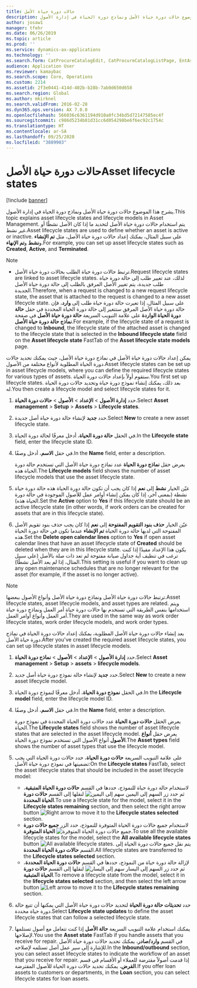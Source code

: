 ```yaml
---
title: حالات دورة حياة الأصل
description: يشرح هذا الموضوع حالات دورة حياة الأصل ونماذج دورة الحياة في إدارة الأصول.
author: josaw1
manager: tfehr
ms.date: 06/26/2019
ms.topic: article
ms.prod: ''
ms.service: dynamics-ax-applications
ms.technology: ''
ms.search.form: CatProcureCatalogEdit, CatProcureCatalogListPage, EntAssetLifecycleModelStateNext, EntAssetObjectLifecycleState, EntAssetLifecycleStateUpdate, EntAssetObjectLifecycleModel
audience: Application User
ms.reviewer: kamaybac
ms.search.scope: Core, Operations
ms.custom: 2214
ms.assetid: 2f3e0441-414d-402b-b28b-7ab0d650d658
ms.search.region: Global
ms.author: mkirknel
ms.search.validFrom: 2016-02-28
ms.dyn365.ops.version: AX 7.0.0
ms.openlocfilehash: 566036c6361194d910a0fc34bd5d72147585ec4f
ms.sourcegitcommit: c986d5234b81d31cc6d054298be6f6ec92c1754c
ms.translationtype: HT
ms.contentlocale: ar-SA
ms.lasthandoff: 09/25/2020
ms.locfileid: "3889903"
---
```

# <a name="asset-lifecycle-states"></a><span data-ttu-id="bd486-103">حالات دورة حياة الأصل</span><span class="sxs-lookup"><span data-stu-id="bd486-103">Asset lifecycle states</span></span>

[!include [banner](../../includes/banner.md)]

 

<span data-ttu-id="bd486-104">يشرح هذا الموضوع حالات دورة حياة الأصل ونماذج دورة الحياة في إدارة الأصول.</span><span class="sxs-lookup"><span data-stu-id="bd486-104">This topic explains asset lifecycle states and lifecycle models in Asset Management.</span></span> <span data-ttu-id="bd486-105">يتم استخدام حالات دورة حياة الأصل لتحديد ما إذا كان الأصل نشطًا أو غير نشط.</span><span class="sxs-lookup"><span data-stu-id="bd486-105">Asset lifecycle states are used to define whether an asset is active or inactive.</span></span> <span data-ttu-id="bd486-106">على سبيل المثال، يمكنك إعداد حالات دورة حياة الأصل، مثل **تم الإنشاء** و**نشط** و**تم الإنهاء‬**.</span><span class="sxs-lookup"><span data-stu-id="bd486-106">For example, you can set up asset lifecycle states such as **Created**, **Active**, and **Terminated**.</span></span>

> [!NOTE]
> - <span data-ttu-id="bd486-107">ترتبط حالات دورة حياة الطلب بحالات دورة حياة الأصل.</span><span class="sxs-lookup"><span data-stu-id="bd486-107">Request lifecycle states are linked to asset lifecycle states.</span></span> <span data-ttu-id="bd486-108">لذلك، عند تغيير طلب إلى حالة دورة حياة طلب جديدة، يتم تغيير الأصل المرفق بالطلب إلى حالة دورة حياة الأصل الجديدة.</span><span class="sxs-lookup"><span data-stu-id="bd486-108">Therefore, when a request is changed to a new request lifecycle state, the asset that is attached to the request is changed to a new asset lifecycle state.</span></span> <span data-ttu-id="bd486-109">على سبيل المثال، إذا تغيرت حالة دورة حياة طلب إلى **وارد**، فإن حالة دورة حياة الأصل المرفق ستتغير إلى حالة دورة الحياة المحددة في حقل **حالة دورة الحياة الواردة** على علامة التبويب السريعة **حالة دورة حياة الأصل** في صفحة **نماذج حالة دورة حياة الأصل**.</span><span class="sxs-lookup"><span data-stu-id="bd486-109">For example, if the lifecycle state of a request is changed to **Inbound**, the lifecycle state of the attached asset is changed to the lifecycle state that is selected in the **Inbound lifecycle state** field on the **Asset lifecycle state** FastTab of the **Asset lifecycle state models** page.</span></span> 


<span data-ttu-id="bd486-110">يمكن إعداد حالات دورة حياة الأصل في نماذج دورة حياة الأصل، حيث يمكنك تحديد حالات دورة الحياة المطلوبة لأنواع مختلفة من الأصول.</span><span class="sxs-lookup"><span data-stu-id="bd486-110">Asset lifecycle states can be set up in asset lifecycle models, where you can define the required lifecycle states for various types of assets.</span></span> <span data-ttu-id="bd486-111">ستقوم أولاً بإعداد حالات دورة الحياة.</span><span class="sxs-lookup"><span data-stu-id="bd486-111">You first set up lifecycle states.</span></span> <span data-ttu-id="bd486-112">بعد ذلك، يمكنك إنشاء نموذج دورة حياة وتحديد حالات دورة الحياة له.</span><span class="sxs-lookup"><span data-stu-id="bd486-112">You then create a lifecycle model and select lifecycle states for it.</span></span>

1. <span data-ttu-id="bd486-113">حدد **إدارة الأصول** \> **الإعداد** \> **الأصول** \> **حالات دورة الحياة**.</span><span class="sxs-lookup"><span data-stu-id="bd486-113">Select **Asset management** \> **Setup** \> **Assets** \> **Lifecycle states**.</span></span>
2. <span data-ttu-id="bd486-114">حدد **جديد** لإنشاء حالة دورة حياة أصل جديدة.</span><span class="sxs-lookup"><span data-stu-id="bd486-114">Select **New** to create a new asset lifecycle state.</span></span>
3. <span data-ttu-id="bd486-115">في الحقل **حالة دورة الحياة**، أدخل معرفًا لحالة دورة الحياة.</span><span class="sxs-lookup"><span data-stu-id="bd486-115">In the **Lifecycle state** field, enter the lifecycle state ID.</span></span>
4. <span data-ttu-id="bd486-116">في حقل **الاسم**، أدخل وصفًا.</span><span class="sxs-lookup"><span data-stu-id="bd486-116">In the **Name** field, enter a description.</span></span>

    <span data-ttu-id="bd486-117">يعرض حقل **نماذج دورة الحياة** عدد نماذج دورة حياة الأصل التي تستخدم حالة دورة الحياة هذه.</span><span class="sxs-lookup"><span data-stu-id="bd486-117">The **Lifecycle models** field shows the number of asset lifecycle models that use the asset lifecycle state.</span></span>

5. <span data-ttu-id="bd486-118">عيّن الخيار **نشط** إلى **نعم** إذا كان يجب أن تكون حالة دورة الحياة هذه حالة دورة حياة نشطة (بمعنى آخر، إذا كان يمكن إنشاء أوامر عمل للأصول الموجودة في حالة دورة الحياة هذه).</span><span class="sxs-lookup"><span data-stu-id="bd486-118">Set the **Active** option to **Yes** if this lifecycle state should be an active lifecycle state (in other words, if work orders can be created for assets that are in this lifecycle state).</span></span>
6. <span data-ttu-id="bd486-119">عيّن الخيار **حذف بنود التقويم المفتوحة** إلى **نعم** إذا كان يجب حذف بنود تقويم الأصل المفتوحة التي لديها حالة دورة الحياة **تم الإنشاء** عندما تكون في حالة دورة الحياة هذه.</span><span class="sxs-lookup"><span data-stu-id="bd486-119">Set the **Delete open calendar lines** option to **Yes** if open asset calendar lines that have an asset lifecycle state of **Created** should be deleted when they are in this lifecycle state.</span></span> <span data-ttu-id="bd486-120">يكون هذا الإعداد مفيدًا إذا كنت ترغب في تنظيف أية جداول صيانة مفتوحة لم تعد ذات صلة بالأصل (على سبيل المثال، إذا لم يعد الأصل نشطًا).</span><span class="sxs-lookup"><span data-stu-id="bd486-120">This setting is useful if you want to clean up any open maintenance schedules that are no longer relevant for the asset (for example, if the asset is no longer active).</span></span>

> [!NOTE]
> <span data-ttu-id="bd486-121">ترتبط حالات دورة حياة الأصل ونماذج دورة حياة الأصل وأنواع الأصول ببعضها.</span><span class="sxs-lookup"><span data-stu-id="bd486-121">Asset lifecycle states, asset lifecycle models, and asset types are related.</span></span> <span data-ttu-id="bd486-122">ويتم استخدامها بنفس الطريقة التي تستخدم بها حالات دورة حياة أمر العمل ونماذج دورة حياة أمر العمل وأنواع أوامر العمل.</span><span class="sxs-lookup"><span data-stu-id="bd486-122">They are used in the same way as work order lifecycle states, work order lifecycle models, and work order types.</span></span> 


<span data-ttu-id="bd486-123">بعد إنشاء حالات دورة حياة الأصل المطلوبة، يمكنك إعداد حالات دورة الحياة في نماذج دورة حياة الأصل.</span><span class="sxs-lookup"><span data-stu-id="bd486-123">After you've created the required asset lifecycle states, you can set up lifecycle states in asset lifecycle models.</span></span>

1. <span data-ttu-id="bd486-124">حدد **إدارة الأصول** \> **الإعداد** \> **الأصول** \> **نماذج دورة الحياة**.</span><span class="sxs-lookup"><span data-stu-id="bd486-124">Select **Asset management** \> **Setup** \> **assets** \> **lifecycle models**.</span></span>
2. <span data-ttu-id="bd486-125">حدد **جديد** لإنشاء حالة نموذج دورة حياة أصل جديد.</span><span class="sxs-lookup"><span data-stu-id="bd486-125">Select **New** to create a new asset lifecycle model.</span></span>
3. <span data-ttu-id="bd486-126">في الحقل **نموذج دورة الحياة**، أدخل معرفًا لنموذج دورة الحياة.</span><span class="sxs-lookup"><span data-stu-id="bd486-126">In the **Lifecycle model** field, enter the lifecycle model ID.</span></span>
4. <span data-ttu-id="bd486-127">في حقل **الاسم**، أدخل وصفًا.</span><span class="sxs-lookup"><span data-stu-id="bd486-127">In the **Name** field, enter a description.</span></span>

    <span data-ttu-id="bd486-128">يعرض الحقل **حالات دورة الحياة** عدد حالات دورة الحياة المحددة في نموذج دورة الحياة.</span><span class="sxs-lookup"><span data-stu-id="bd486-128">The **Lifecycle states** field shows the number of asset lifecycle states that are selected in the asset lifecycle model.</span></span> <span data-ttu-id="bd486-129">يعرض حقل **أنواع الأصول** أنواع الأصول التي تستخدم نموذج دورة الحياة.</span><span class="sxs-lookup"><span data-stu-id="bd486-129">The **Asset types** field shows the number of asset types that use the lifecycle model.</span></span>

5. <span data-ttu-id="bd486-130">على علامة التبويب السريعة **حالات دورة الحياة**، حدد حالات دورة الحياة التي يجب تضمينها في نموذج دورة حياة الأصل:</span><span class="sxs-lookup"><span data-stu-id="bd486-130">On the **Lifecycle states** FastTab, select the asset lifecycle states that should be included in the asset lifecycle model:</span></span>

    - <span data-ttu-id="bd486-131">لاستخدام حالة دورة حياة للنموذج، حددها في القسم **حالات دورة الحياة المتبقية**، ثم حدد زر السهم إلى اليمين ![سهم إلى اليمين](media/15-setup-for-objects.png) لنقلها إلى القسم **حالات دورة الحياة المحددة**.</span><span class="sxs-lookup"><span data-stu-id="bd486-131">To use a lifecycle state for the model, select it in the **Lifecycle states remaining** section, and then select the right arrow button ![Right arrow](media/15-setup-for-objects.png) to move it to the **Lifecycle states selected** section.</span></span>
    - <span data-ttu-id="bd486-132">لاستخدام جميع حالات دورة الحياة المتوفرة للنموذج، حدد الزر **جميع حالات دورة الحياة المتوفرة** ![جميع حالات دورة الحياة المتوفرة](media/20-setup-for-objects.png).</span><span class="sxs-lookup"><span data-stu-id="bd486-132">To use all the available lifecycle states for the model, select the **All available lifecycle states** button ![All available lifecycle states](media/20-setup-for-objects.png).</span></span> <span data-ttu-id="bd486-133">يتم نقل جميع حالات دورة الحياة إلى القسم **حالات دورة الحياة المحددة**.</span><span class="sxs-lookup"><span data-stu-id="bd486-133">All lifecycle states are transferred to the **Lifecycle states selected** section.</span></span>
    - <span data-ttu-id="bd486-134">لإزالة حالة دورة حياة من النموذج، حددها في القسم **حالات دورة الحياة المحددة**، ثم حدد زر السهم إلى اليسار ![سهم إلى اليسار](media/16-setup-for-objects.png) لنقلها إلى القسم **حالات دورة الحياة المتبقية**.</span><span class="sxs-lookup"><span data-stu-id="bd486-134">To remove a lifecycle state from the model, select it in the **lifecycle states selected** section, and then select the left arrow button ![Left arrow](media/16-setup-for-objects.png) to move it to the **Lifecycle states remaining** section.</span></span>

6. <span data-ttu-id="bd486-135">حدد **تحديثات حالة دورة الحياة** لتحديد حالات دورة حياة الأصل التي يمكنها أن تتبع حالة دورة حياة محددة.</span><span class="sxs-lookup"><span data-stu-id="bd486-135">Select **Lifecycle state updates** to define the asset lifecycle states that can follow a selected lifecycle state.</span></span>
7. <span data-ttu-id="bd486-136">يمكنك استخدام علامة التبويب السريعة **حالة الأصل** إذا كنت تتعامل مع أصول تستلمها لإصلاحها.</span><span class="sxs-lookup"><span data-stu-id="bd486-136">You use the **Asset state** FastTab if you handle assets that you receive for repair.</span></span> <span data-ttu-id="bd486-137">في القسم **وارد/صادر**، يمكنك تحديد حالات دورة حياة الأصل للإشارة إلى سير عمل أصل تستلمه لإصلاحه.</span><span class="sxs-lookup"><span data-stu-id="bd486-137">In the **Inbound/outbound** section, you can select asset lifecycle states to indicate the workflow of an asset that you receive for repair.</span></span> <span data-ttu-id="bd486-138">إذا قدمت أصولاً مقترضة للعملاء أو الأقسام في قسم **القرض**، يمكنك تحديد حالات دورة الحياة للأصول المقترضة.</span><span class="sxs-lookup"><span data-stu-id="bd486-138">If you offer loan assets to customers or departments, in the **Loan** section, you can select lifecycle states for loan assets.</span></span>
